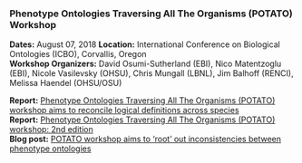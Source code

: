 ### Phenotype Ontologies Traversing All The Organisms (POTATO) Workshop

**Dates:** August 07, 2018 
**Location:** International Conference on Biological Ontologies (ICBO), Corvallis, Oregon  
**Workshop Organizers:** David Osumi-Sutherland (EBI), Nico Matentzoglu (EBI), Nicole Vasilevsky (OHSU), Chris Mungall (LBNL), Jim Balhoff (RENCI), Melissa Haendel (OHSU/OSU)   

**Report:** [Phenotype Ontologies Traversing All The Organisms (POTATO) workshop aims to reconcile logical definitions across species](https://zenodo.org/record/2382757)  
**Report:** [Phenotype Ontologies Traversing All The Organisms (POTATO) workshop: 2nd edition](https://zenodo.org/record/3352149#.Xa4u5JNKgl4)  
**Blog post:** [POTATO workshop aims to ‘root’ out inconsistencies between phenotype ontologies](https://medium.com/@MonarchInit/potato-workshop-aims-to-root-out-inconsistencies-between-phenotype-ontologies-1baf37e2df30)


